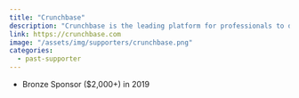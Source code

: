 ```yaml
---
title: "Crunchbase"
description: "Crunchbase is the leading platform for professionals to discover innovative companies, connect with the people behind them, and pursue new opportunities."
link: https://crunchbase.com
image: "/assets/img/supporters/crunchbase.png"
categories:
  - past-supporter
---
```


- Bronze Sponsor ($2,000+) in 2019

